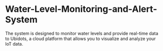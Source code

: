 # Water-Level-Monitoring-and-Alert-System
The system is designed to monitor water levels and provide real-time data to Ubidots, a cloud platform that allows you to visualize and analyze your IoT data.
